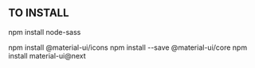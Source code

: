 
## TO INSTALL

npm install node-sass

npm install @material-ui/icons
npm install --save @material-ui/core
npm install material-ui@next